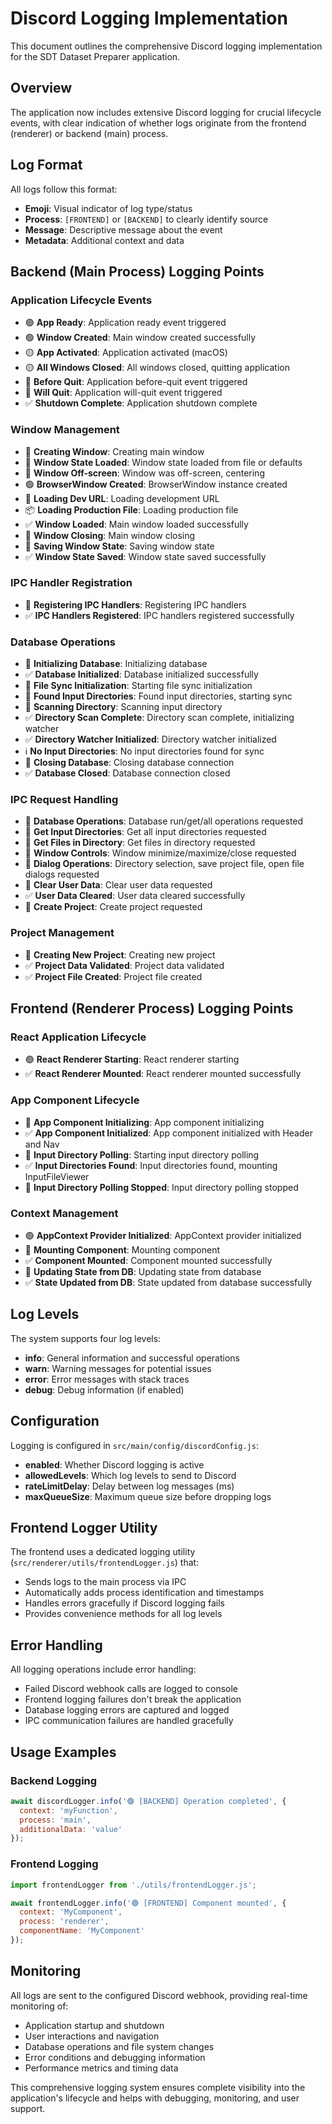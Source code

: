 # Discord Logging Implementation

This document outlines the comprehensive Discord logging implementation for the SDT Dataset Preparer application.

## Overview

The application now includes extensive Discord logging for crucial lifecycle events, with clear indication of whether logs originate from the frontend (renderer) or backend (main) process.

## Log Format

All logs follow this format:
- **Emoji**: Visual indicator of log type/status
- **Process**: `[FRONTEND]` or `[BACKEND]` to clearly identify source
- **Message**: Descriptive message about the event
- **Metadata**: Additional context and data

## Backend (Main Process) Logging Points

### Application Lifecycle Events
- 🟢 **App Ready**: Application ready event triggered
- 🟢 **Window Created**: Main window created successfully
- 🟡 **App Activated**: Application activated (macOS)
- 🟡 **All Windows Closed**: All windows closed, quitting application
- 🔴 **Before Quit**: Application before-quit event triggered
- 🔴 **Will Quit**: Application will-quit event triggered
- ✅ **Shutdown Complete**: Application shutdown complete

### Window Management
- 🔄 **Creating Window**: Creating main window
- 📂 **Window State Loaded**: Window state loaded from file or defaults
- 🔄 **Window Off-screen**: Window was off-screen, centering
- 🟢 **BrowserWindow Created**: BrowserWindow instance created
- 🔧 **Loading Dev URL**: Loading development URL
- 📦 **Loading Production File**: Loading production file
- ✅ **Window Loaded**: Main window loaded successfully
- 🔄 **Window Closing**: Main window closing
- 🔄 **Saving Window State**: Saving window state
- ✅ **Window State Saved**: Window state saved successfully

### IPC Handler Registration
- 🔄 **Registering IPC Handlers**: Registering IPC handlers
- ✅ **IPC Handlers Registered**: IPC handlers registered successfully

### Database Operations
- 🔄 **Initializing Database**: Initializing database
- ✅ **Database Initialized**: Database initialized successfully
- 🔄 **File Sync Initialization**: Starting file sync initialization
- 🔄 **Found Input Directories**: Found input directories, starting sync
- 🔄 **Scanning Directory**: Scanning input directory
- ✅ **Directory Scan Complete**: Directory scan complete, initializing watcher
- ✅ **Directory Watcher Initialized**: Directory watcher initialized
- ℹ️ **No Input Directories**: No input directories found for sync
- 🔄 **Closing Database**: Closing database connection
- ✅ **Database Closed**: Database connection closed

### IPC Request Handling
- 🔄 **Database Operations**: Database run/get/all operations requested
- 🔄 **Get Input Directories**: Get all input directories requested
- 🔄 **Get Files in Directory**: Get files in directory requested
- 🔄 **Window Controls**: Window minimize/maximize/close requested
- 🔄 **Dialog Operations**: Directory selection, save project file, open file dialogs requested
- 🔄 **Clear User Data**: Clear user data requested
- ✅ **User Data Cleared**: User data cleared successfully
- 🔄 **Create Project**: Create project requested

### Project Management
- 🔄 **Creating New Project**: Creating new project
- ✅ **Project Data Validated**: Project data validated
- ✅ **Project File Created**: Project file created

## Frontend (Renderer Process) Logging Points

### React Application Lifecycle
- 🟢 **React Renderer Starting**: React renderer starting
- ✅ **React Renderer Mounted**: React renderer mounted successfully

### App Component Lifecycle
- 🔄 **App Component Initializing**: App component initializing
- ✅ **App Component Initialized**: App component initialized with Header and Nav
- 🔄 **Input Directory Polling**: Starting input directory polling
- ✅ **Input Directories Found**: Input directories found, mounting InputFileViewer
- 🔄 **Input Directory Polling Stopped**: Input directory polling stopped

### Context Management
- 🟢 **AppContext Provider Initialized**: AppContext provider initialized
- 🔄 **Mounting Component**: Mounting component
- ✅ **Component Mounted**: Component mounted successfully
- 🔄 **Updating State from DB**: Updating state from database
- ✅ **State Updated from DB**: State updated from database successfully

## Log Levels

The system supports four log levels:
- **info**: General information and successful operations
- **warn**: Warning messages for potential issues
- **error**: Error messages with stack traces
- **debug**: Debug information (if enabled)

## Configuration

Logging is configured in `src/main/config/discordConfig.js`:
- **enabled**: Whether Discord logging is active
- **allowedLevels**: Which log levels to send to Discord
- **rateLimitDelay**: Delay between log messages (ms)
- **maxQueueSize**: Maximum queue size before dropping logs

## Frontend Logger Utility

The frontend uses a dedicated logging utility (`src/renderer/utils/frontendLogger.js`) that:
- Sends logs to the main process via IPC
- Automatically adds process identification and timestamps
- Handles errors gracefully if Discord logging fails
- Provides convenience methods for all log levels

## Error Handling

All logging operations include error handling:
- Failed Discord webhook calls are logged to console
- Frontend logging failures don't break the application
- Database logging errors are captured and logged
- IPC communication failures are handled gracefully

## Usage Examples

### Backend Logging
```javascript
await discordLogger.info('🟢 [BACKEND] Operation completed', { 
  context: 'myFunction',
  process: 'main',
  additionalData: 'value'
});
```

### Frontend Logging
```javascript
import frontendLogger from './utils/frontendLogger.js';

await frontendLogger.info('🟢 [FRONTEND] Component mounted', { 
  context: 'MyComponent',
  process: 'renderer',
  componentName: 'MyComponent'
});
```

## Monitoring

All logs are sent to the configured Discord webhook, providing real-time monitoring of:
- Application startup and shutdown
- User interactions and navigation
- Database operations and file system changes
- Error conditions and debugging information
- Performance metrics and timing data

This comprehensive logging system ensures complete visibility into the application's lifecycle and helps with debugging, monitoring, and user support. 